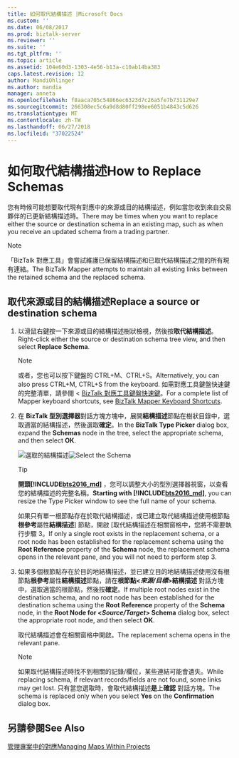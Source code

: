 ```yaml
---
title: 如何取代結構描述 |Microsoft Docs
ms.custom: ''
ms.date: 06/08/2017
ms.prod: biztalk-server
ms.reviewer: ''
ms.suite: ''
ms.tgt_pltfrm: ''
ms.topic: article
ms.assetid: 104e60d3-1303-4e56-b13a-c10ab14ba383
caps.latest.revision: 12
author: MandiOhlinger
ms.author: mandia
manager: anneta
ms.openlocfilehash: f8aaca705c54866ec6323d7c26a5fe7b731129e7
ms.sourcegitcommit: 266308ec5c6a9d8d80ff298ee6051b4843c5d626
ms.translationtype: MT
ms.contentlocale: zh-TW
ms.lasthandoff: 06/27/2018
ms.locfileid: "37022524"
---
```

# <a name="how-to-replace-schemas"></a><span data-ttu-id="6a5f1-102">如何取代結構描述</span><span class="sxs-lookup"><span data-stu-id="6a5f1-102">How to Replace Schemas</span></span>
<span data-ttu-id="6a5f1-103">您有時候可能想要取代現有對應中的來源或目的結構描述，例如當您收到來自交易夥伴的已更新結構描述時。</span><span class="sxs-lookup"><span data-stu-id="6a5f1-103">There may be times when you want to replace either the source or destination schema in an existing map, such as when you receive an updated schema from a trading partner.</span></span>  
  
> [!NOTE]
>  <span data-ttu-id="6a5f1-104">「BizTalk 對應工具」會嘗試維護已保留結構描述和已取代結構描述之間的所有現有連結。</span><span class="sxs-lookup"><span data-stu-id="6a5f1-104">The BizTalk Mapper attempts to maintain all existing links between the retained schema and the replaced schema.</span></span>  
  
## <a name="replace-a-source-or-destination-schema"></a><span data-ttu-id="6a5f1-105">取代來源或目的結構描述</span><span class="sxs-lookup"><span data-stu-id="6a5f1-105">Replace a source or destination schema</span></span>  
  
1. <span data-ttu-id="6a5f1-106">以滑鼠右鍵按一下來源或目的結構描述樹狀檢視，然後按**取代結構描述**。</span><span class="sxs-lookup"><span data-stu-id="6a5f1-106">Right-click either the source or destination schema tree view, and then select **Replace Schema**.</span></span>  
  
   > [!NOTE]
   >  <span data-ttu-id="6a5f1-107">或者，您也可以按下鍵盤的 CTRL+M、CTRL+S。</span><span class="sxs-lookup"><span data-stu-id="6a5f1-107">Alternatively, you can also press CTRL+M, CTRL+S from the keyboard.</span></span> <span data-ttu-id="6a5f1-108">如需對應工具鍵盤快速鍵的完整清單，請參閱 < [BizTalk 對應工具鍵盤快速鍵](../core/biztalk-mapper-keyboard-shortcuts.md)。</span><span class="sxs-lookup"><span data-stu-id="6a5f1-108">For a complete list of Mapper keyboard shortcuts, see [BizTalk Mapper Keyboard Shortcuts](../core/biztalk-mapper-keyboard-shortcuts.md).</span></span>  
  
2. <span data-ttu-id="6a5f1-109">在  **BizTalk 型別選擇器**對話方塊方塊中，展開**結構描述**節點在樹狀目錄中，選取適當的結構描述，然後選取**確定**。</span><span class="sxs-lookup"><span data-stu-id="6a5f1-109">In the **BizTalk Type Picker** dialog box, expand the **Schemas** node in the tree, select the appropriate schema, and then select **OK**.</span></span>  
  
    <span data-ttu-id="6a5f1-110">![選取的結構描述](../core/media/biztalk-typepicker.gif "BizTalk_TypePicker")</span><span class="sxs-lookup"><span data-stu-id="6a5f1-110">![Select the Schema](../core/media/biztalk-typepicker.gif "BizTalk_TypePicker")</span></span>  

   > [!TIP]
   > <span data-ttu-id="6a5f1-111">**開頭[!INCLUDE[bts2016_md](../includes/bts2016-md.md)]** ，您可以調整大小的型別選擇器視窗，以查看您的結構描述的完整名稱。</span><span class="sxs-lookup"><span data-stu-id="6a5f1-111">**Starting with [!INCLUDE[bts2016_md](../includes/bts2016-md.md)]**, you can resize the Type Picker window to see the full name of your schema.</span></span>
      
    <span data-ttu-id="6a5f1-112">如果只有單一根節點存在於取代結構描述，或已建立取代結構描述使用根節點**根參考**屬性**結構描述**] 節點，開啟 [取代結構描述在相關窗格中，您將不需要執行步驟 3。</span><span class="sxs-lookup"><span data-stu-id="6a5f1-112">If only a single root exists in the replacement schema, or a root node has been established for the replacement schema using the **Root Reference** property of the **Schema** node, the replacement schema opens in the relevant pane, and you will not need to perform step 3.</span></span>  
  
3. <span data-ttu-id="6a5f1-113">如果多個根節點存在於目的地結構描述，並已建立目的地結構描述使用沒有根節點**根參考**屬性**結構描述**節點，請在**根節點\<*來源/目標*\>結構描述** 對話方塊中，選取適當的根節點，然後按**確定**。</span><span class="sxs-lookup"><span data-stu-id="6a5f1-113">If multiple root nodes exist in the destination schema, and no root node has been established for the destination schema using the **Root Reference** property of the **Schema** node, in the **Root Node for \<*Source/Target*\> Schema** dialog box, select the appropriate root node, and then select **OK**.</span></span>  
  
    <span data-ttu-id="6a5f1-114">取代結構描述會在相關窗格中開啟。</span><span class="sxs-lookup"><span data-stu-id="6a5f1-114">The replacement schema opens in the relevant pane.</span></span>  
  
   > [!NOTE]
   >  <span data-ttu-id="6a5f1-115">如果取代結構描述時找不到相關的記錄/欄位，某些連結可能會遺失。</span><span class="sxs-lookup"><span data-stu-id="6a5f1-115">While replacing schema, if relevant records/fields are not found, some links may get lost.</span></span> <span data-ttu-id="6a5f1-116">只有當您選取時，會取代結構描述**是**上**確認** 對話方塊。</span><span class="sxs-lookup"><span data-stu-id="6a5f1-116">The schema is replaced only when you select **Yes** on the **Confirmation**  dialog box.</span></span>  
  
## <a name="see-also"></a><span data-ttu-id="6a5f1-117">另請參閱</span><span class="sxs-lookup"><span data-stu-id="6a5f1-117">See Also</span></span>  
 [<span data-ttu-id="6a5f1-118">管理專案中的對應</span><span class="sxs-lookup"><span data-stu-id="6a5f1-118">Managing Maps Within Projects</span></span>](../core/managing-maps-within-projects.md)